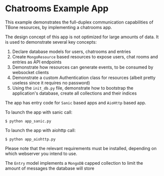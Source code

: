 # Chatrooms Example App

This example demonstrates the full-duplex communication capabilities of TBone resources, by implementing a chatrooms app.

The design concept of this app is not optimized for large amounts of data.
It is used to demonstrate several key concepts:

1. Declare database models for users, chatrooms and entries
2. Create `MongoResource` based resources to expose users, chat rooms and entries as API endpoints
3. Demonstrate how resources can generate events, to be consumed by websocket clients
4. Demonstrate a custom Authentication class for resources (albeit pretty useless since it requires no password)
5. Using the `init_db.py` file, demonstrate how to bootstrap the application's database, create all collections and their indices


The app has entry code for `Sanic` based apps and `AioHttp` based app.

To launch the app with sanic call:

    $ python app_sanic.py

To launch the app with aiohttp call:

    $ python app_aiohttp.py


Please note that the relevant requirements must be installed, depending on which webserver you intend to use.


The `Entry` model implements a `MongoDB` capped collection to limit the amount of messages the database will store
